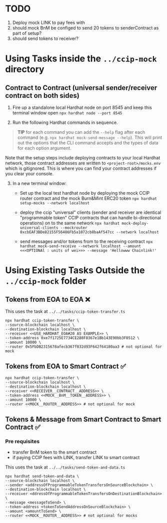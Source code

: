 
# TODO
1. Deploy mock LINK to pay fees with
2. should mock BnM be configed to send 20 tokens to senderContract as part of setup?
3. should send tokens to receiver?



# Using Tasks inside the `../ccip-mock` directory 

## Contract to Contract (universal sender/receiver contract on both sides)
1. Fire up a standalone local Hardhat node on port 8545 and keep this terminal window open
`npx hardhat node --port 8545`


2. Run the following Hardhat commands in sequence.
> **TIP** for  each command you can add the `--help` flag after each command (e.g. `npx hardhat mock-send-message --help`). This will print out the options that the CLI command accepts and the types of data for each option argument.

Note that the setup steps include deploying contracts to your local Hardhat network, those contract addresses are written to `<project-root>/mocks.env` which is gitignored. This is where you can find your contract addresses if you clear your console.

3. In a new terminal window:

    - Set up the local test hardhat node by deploying the mock CCIP router contract and the mock Burn&Mint ERC20 token `npx hardhat setup-mocks --network localhost`

    - deploy the ccip "universal" clients (sender and receiver are identical "programmable token" CCIP contracts that can handle bi-directional operations) on to the same network `npx hardhat mock-deploy-universal-clients --mockrouter 0xcbEAF3BDe82155F56486Fb5a1072cb8baAf547cc --network localhost`

    - send messages and/or tokens from to the receiving contract `npx hardhat mock-send-receive --network localhost --amount <<<OPTIONAl : units of wei>>> --message 'Hellowww Chainlink!'`




# Using Existing Tasks Outside the `../ccip-mock` folder

## Tokens from EOA to EOA  ❌
This uses the task at `../../tasks/ccip-token-transfer.ts`
```
npx hardhat ccip-token-transfer \
--source-blockchain localhost \
--destination-blockchain localhost \
--receiver <<USE_HARDHAT_EOA#20 AS EXAMPLE>> \
--token-address 0xe7f1725E7734CE288F8367e1Bb143E90bb3F0512 \
--amount 10000 \
--router 0x5FbDB2315678afecb367f032d93F642f64180aa3 # not optional for mock
```

## Tokens from EOA to Smart Contract  ✅
```
npx hardhat ccip-token-transfer \
--source-blockchain localhost \
--destination-blockchain localhost \
--receiver <<RECEIVER__CONTRACT__ADDRESS>> \
--token-address <<MOCK__BnM__TOKEN__ADDRESS>> \
--amount 10000 \
--router <<MOCK__ROUTER__ADDRESS>> # not optional for mock
```


## Tokens & Message from Smart Contract to Smart Contract ✅
### Pre requisites
- transfer BnM token to the smart contract
- if paying CCIP fees with LINK, transfer LINK to smart contract

This uses the task at `../../tasks/send-token-and-data.ts`

```
npx hardhat send-token-and-data \
--source-blockchain localhost \
--sender <addressOfProgrammableTokenTransfersOnSourceBlockchain> \
--destination-blockchain localhost \
--receiver <ddressOfProgrammableTokenTransfersOnDestinationBlockchain> \
--message <messageToSend> \
--token-address <tokenToSendAddressOnSourceBlockchain> \
--amount <amountToSend> \
--router <<MOCK__ROUTER__ADDRESS>> # not optional for mocks
```